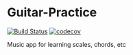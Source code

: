 # Guitar-Practice

[![Build Status](https://travis-ci.com/sonorati/guitar-practice.svg?branch=master)](https://travis-ci.com/sonorati/guitar-practice)
[![codecov](https://codecov.io/gh/sonorati/guitar-practice/branch/master/graph/badge.svg)](https://codecov.io/gh/sonorati/guitar-practice)

Music app for learning scales, chords, etc
